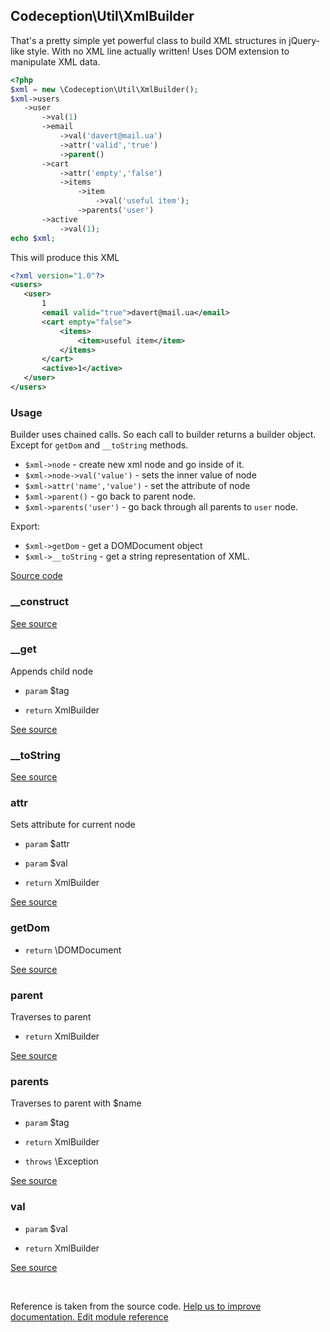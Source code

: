 
## Codeception\Util\XmlBuilder



That's a pretty simple yet powerful class to build XML structures in jQuery-like style.
With no XML line actually written!
Uses DOM extension to manipulate XML data.


```php
<?php
$xml = new \Codeception\Util\XmlBuilder();
$xml->users
   ->user
       ->val(1)
       ->email
           ->val('davert@mail.ua')
           ->attr('valid','true')
           ->parent()
       ->cart
           ->attr('empty','false')
           ->items
               ->item
                   ->val('useful item');
               ->parents('user')
       ->active
           ->val(1);
echo $xml;
```

This will produce this XML

```xml
<?xml version="1.0"?>
<users>
   <user>
       1
       <email valid="true">davert@mail.ua</email>
       <cart empty="false">
           <items>
               <item>useful item</item>
           </items>
       </cart>
       <active>1</active>
   </user>
</users>
```

### Usage

Builder uses chained calls. So each call to builder returns a builder object.
Except for `getDom` and `__toString` methods.

 * `$xml->node` - create new xml node and go inside of it.
 * `$xml->node->val('value')` - sets the inner value of node
 * `$xml->attr('name','value')` - set the attribute of node
 * `$xml->parent()` - go back to parent node.
 * `$xml->parents('user')` - go back through all parents to `user` node.

Export:

 * `$xml->getDom` - get a DOMDocument object
 * `$xml->__toString` - get a string representation of XML.

[Source code](https://github.com/Codeception/Codeception/blob/master/src/Codeception/Util/XmlBuilder.php)


### __construct 

[See source](https://github.com/Codeception/Codeception/blob/2.2/src/Codeception/Util/XmlBuilder.php#L80)

### __get 

Appends child node

 * `param` $tag

 * `return`  XmlBuilder

[See source](https://github.com/Codeception/Codeception/blob/2.2/src/Codeception/Util/XmlBuilder.php#L93)

### __toString 

[See source](https://github.com/Codeception/Codeception/blob/2.2/src/Codeception/Util/XmlBuilder.php#L165)

### attr 

Sets attribute for current node

 * `param` $attr
 * `param` $val

 * `return`  XmlBuilder

[See source](https://github.com/Codeception/Codeception/blob/2.2/src/Codeception/Util/XmlBuilder.php#L120)

### getDom 

 * `return`  \DOMDocument

[See source](https://github.com/Codeception/Codeception/blob/2.2/src/Codeception/Util/XmlBuilder.php#L173)

### parent 

Traverses to parent

 * `return`  XmlBuilder

[See source](https://github.com/Codeception/Codeception/blob/2.2/src/Codeception/Util/XmlBuilder.php#L131)

### parents 

Traverses to parent with $name

 * `param` $tag

 * `return`  XmlBuilder
 * `throws`  \Exception

[See source](https://github.com/Codeception/Codeception/blob/2.2/src/Codeception/Util/XmlBuilder.php#L145)

### val 

 * `param` $val

 * `return`  XmlBuilder

[See source](https://github.com/Codeception/Codeception/blob/2.2/src/Codeception/Util/XmlBuilder.php#L106)

<p>&nbsp;</p><div class="alert alert-warning">Reference is taken from the source code. <a href="https://github.com/Codeception/Codeception/blob/2.2/src/Codeception/Util/XmlBuilder.php">Help us to improve documentation. Edit module reference</a></div>

